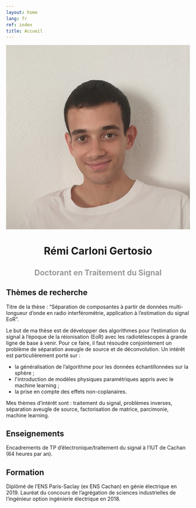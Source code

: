 ```yaml
---
layout: home
lang: fr
ref: index
title: Accueil
---
```



<p><img class="author-picture" src="/assets/remi_carloni-gertosio.jpg" alt="Rémi Carloni Gertosio"/></p>
<h1 style="text-align: center;">Rémi Carloni Gertosio</h1>
<h2 style="text-align: center;"><span style="color: #999999;">Doctorant en Traitement du Signal</span></h2>

<h2>Thèmes de recherche</h2>

Titre de la thèse : “Séparation de composantes à partir de données multi-longueur d’onde en radio interférométrie, application à l’estimation du signal EoR”.

Le but de ma thèse est de développer des algorithmes pour l’estimation du signal à l’époque de la réionisation (EoR) avec les radiotélescopes à grande ligne de base à venir. Pour ce faire, il faut résoudre conjointement un problème de séparation aveugle de source et de déconvolution. Un intérêt est particulièrement porté sur :
- la généralisation de l’algorithme pour les données échantillonnées sur la sphère ;
- l'introduction de modèles physiques paramétriques appris avec le machine learning ;
- la prise en compte des effets non-coplanaires.

Mes thèmes d’intérêt sont : traitement du signal, problèmes inverses, séparation aveugle de source, factorisation de matrice, parcimonie, machine learning.

<h2>Enseignements</h2>

Encadrements de TP d’électronique/traitement du signal à l’IUT de Cachan (64 heures par an).

<h2>Formation</h2>

Diplômé de l’ENS Paris-Saclay (ex ENS Cachan) en génie électrique en 2019. Lauréat du concours de l’agrégation de sciences industrielles de l’ingénieur option ingénierie électrique en 2018.